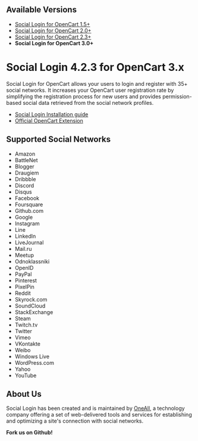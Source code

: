 ## Available Versions
* [Social Login for OpenCart 1.5+](https://github.com/oneall/social-login-opencart/tree/opencart/1.5+)
* [Social Login for OpenCart 2.0+](https://github.com/oneall/social-login-opencart/tree/opencart/2.0+)
* [Social Login for OpenCart 2.3+](https://github.com/oneall/social-login-opencart/tree/opencart/2.3+)
* **Social Login for OpenCart 3.0+**


# Social Login 4.2.3 for OpenCart 3.x

Social Login for OpenCart allows your users to login and register with 35+ social networks. 
It increases your OpenCart user registration rate by simplifying the registration process for 
new users and provides permission-based social data retrieved from the social network profiles.


* [Social Login Installation guide](http://docs.oneall.com/plugins/guide/social-login-opencart/2/)
* [Official OpenCart Extension](https://www.opencart.com/index.php?route=marketplace/extension/info&extension_id=24825)


## Supported Social Networks
* Amazon
* BattleNet
* Blogger
* Draugiem
* Dribbble
* Discord
* Disqus
* Facebook
* Foursquare
* Github.com
* Google
* Instagram
* Line
* LinkedIn
* LiveJournal
* Mail.ru
* Meetup
* Odnoklassniki
* OpenID
* PayPal
* Pinterest
* PixelPin
* Reddit
* Skyrock.com		
* SoundCloud		
* StackExchange
* Steam
* Twitch.tv
* Twitter
* Vimeo
* VKontakte
* Weibo
* Windows Live
* WordPress.com
* Yahoo
* YouTube


## About Us
Social Login has been created and is maintained by [OneAll](http://www.oneall.com/), a technology company offering a set of 
web-delivered tools and services for establishing and optimizing a site's connection with social networks.

**Fork us on Github!**
